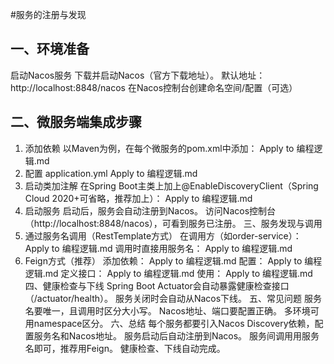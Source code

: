#服务的注册与发现
## 一、环境准备
启动Nacos服务
下载并启动Nacos（官方下载地址）。
默认地址：http://localhost:8848/nacos
在Nacos控制台创建命名空间/配置（可选）
## 二、微服务端集成步骤
1. 添加依赖
以Maven为例，在每个微服务的pom.xml中添加：
Apply to 编程逻辑.md
2. 配置 application.yml
Apply to 编程逻辑.md
3. 启动类加注解
在Spring Boot主类上加上@EnableDiscoveryClient（Spring Cloud 2020+可省略，推荐加上）：
Apply to 编程逻辑.md
4. 启动服务
启动后，服务会自动注册到Nacos。
访问Nacos控制台（http://localhost:8848/nacos），可看到服务已注册。
三、服务发现与调用
1. 通过服务名调用（RestTemplate方式）
在调用方（如order-service）：
Apply to 编程逻辑.md
调用时直接用服务名：
Apply to 编程逻辑.md
2. Feign方式（推荐）
添加依赖：
Apply to 编程逻辑.md
配置：
Apply to 编程逻辑.md
定义接口：
Apply to 编程逻辑.md
使用：
Apply to 编程逻辑.md
四、健康检查与下线
Spring Boot Actuator会自动暴露健康检查接口（/actuator/health）。
服务关闭时会自动从Nacos下线。
五、常见问题
服务名要唯一，且调用时区分大小写。
Nacos地址、端口要配置正确。
多环境可用namespace区分。
六、总结
每个服务都要引入Nacos Discovery依赖，配置服务名和Nacos地址。
服务启动后自动注册到Nacos。
服务间调用用服务名即可，推荐用Feign。
健康检查、下线自动完成。